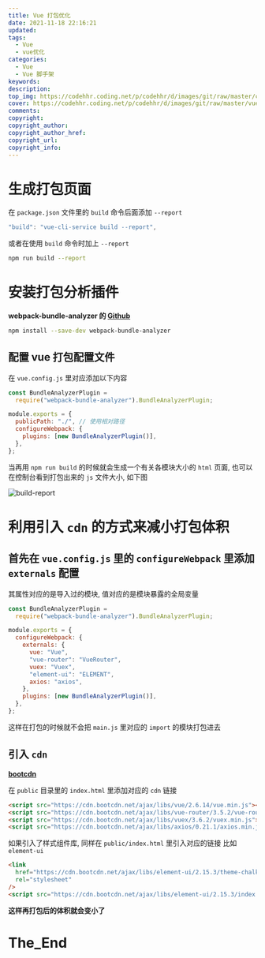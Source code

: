 ```yaml
---
title: Vue 打包优化
date: 2021-11-18 22:16:21
updated:
tags:
  - Vue
  - vue优化
categories:
  - Vue
  - Vue 脚手架
keywords:
description:
top_img: https://codehhr.coding.net/p/codehhr/d/images/git/raw/master/csslayouts/sunrise.jpg
cover: https://codehhr.coding.net/p/codehhr/d/images/git/raw/master/vue/vue.jpg
comments:
copyright:
copyright_author:
copyright_author_href:
copyright_url:
copyright_info:
---
```


# 生成打包页面

在 `package.json` 文件里的 `build` 命令后面添加 `--report`

```js
"build": "vue-cli-service build --report",
```

或者在使用 `build` 命令时加上 `--report`

```sh
npm run build --report
```

# 安装打包分析插件

**webpack-bundle-analyzer 的 [Github](https://github.com/webpack-contrib/webpack-bundle-analyzer)**

```sh
npm install --save-dev webpack-bundle-analyzer
```

## 配置 vue 打包配置文件

在 `vue.config.js` 里对应添加以下内容

```js
const BundleAnalyzerPlugin =
  require("webpack-bundle-analyzer").BundleAnalyzerPlugin;

module.exports = {
  publicPath: "./", // 使用相对路径
  configureWebpack: {
    plugins: [new BundleAnalyzerPlugin()],
  },
};
```

当再用 `npm run build` 的时候就会生成一个有关各模块大小的 `html` 页面, 也可以在控制台看到打包出来的 `js` 文件大小, 如下图

![build-report](https://codehhr.coding.net/p/codehhr/d/images/git/raw/master/vue/build-report.png)

# 利用引入 `cdn` 的方式来减小打包体积

## 首先在 `vue.config.js` 里的 `configureWebpack` 里添加 `externals` 配置

其属性对应的是导入过的模块, 值对应的是模块暴露的全局变量

```js
const BundleAnalyzerPlugin =
  require("webpack-bundle-analyzer").BundleAnalyzerPlugin;

module.exports = {
  configureWebpack: {
    externals: {
      vue: "Vue",
      "vue-router": "VueRouter",
      vuex: "Vuex",
      "element-ui": "ELEMENT",
      axios: "axios",
    },
    plugins: [new BundleAnalyzerPlugin()],
  },
};
```

这样在打包的时候就不会把 `main.js` 里对应的 `import` 的模块打包进去

## 引入 `cdn`

[**bootcdn**](https://www.bootcdn.cn/)

在 `public` 目录里的 `index.html` 里添加对应的 `cdn` 链接

```html
<script src="https://cdn.bootcdn.net/ajax/libs/vue/2.6.14/vue.min.js"></script>
<script src="https://cdn.bootcdn.net/ajax/libs/vue-router/3.5.2/vue-router.min.js"></script>
<script src="https://cdn.bootcdn.net/ajax/libs/vuex/3.6.2/vuex.min.js"></script>
<script src="https://cdn.bootcdn.net/ajax/libs/axios/0.21.1/axios.min.js"></script>
```

如果引入了样式组件库, 同样在 `public/index.html` 里引入对应的链接
比如 `element-ui`

```html
<link
  href="https://cdn.bootcdn.net/ajax/libs/element-ui/2.15.3/theme-chalk/index.min.css"
  rel="stylesheet"
/>
<script src="https://cdn.bootcdn.net/ajax/libs/element-ui/2.15.3/index.min.js"></script>
```

**这样再打包后的体积就会变小了**

# The_End
